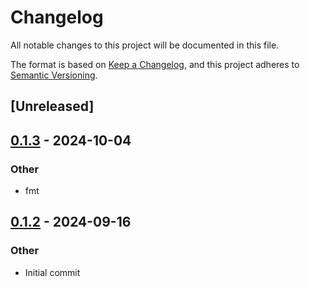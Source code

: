 # Changelog
All notable changes to this project will be documented in this file.

The format is based on [Keep a Changelog](https://keepachangelog.com/en/1.0.0/),
and this project adheres to [Semantic Versioning](https://semver.org/spec/v2.0.0.html).

## [Unreleased]

## [0.1.3](https://github.com/fermah-xyz/seek/compare/fermah-avs-v0.1.2...fermah-avs-v0.1.3) - 2024-10-04

### Other
- fmt

## [0.1.2](https://github.com/fermah-xyz/seek/releases/tag/fermah-avs-v0.1.2) - 2024-09-16

### Other
- Initial commit
